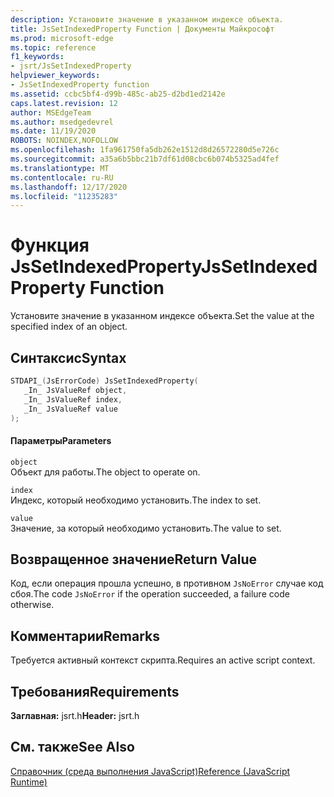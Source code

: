 ```yaml
---
description: Установите значение в указанном индексе объекта.
title: JsSetIndexedProperty Function | Документы Майкрософт
ms.prod: microsoft-edge
ms.topic: reference
f1_keywords:
- jsrt/JsSetIndexedProperty
helpviewer_keywords:
- JsSetIndexedProperty function
ms.assetid: ccbc5bf4-d99b-485c-ab25-d2bd1ed2142e
caps.latest.revision: 12
author: MSEdgeTeam
ms.author: msedgedevrel
ms.date: 11/19/2020
ROBOTS: NOINDEX,NOFOLLOW
ms.openlocfilehash: 1fa961750fa5db262e1512d8d26572280d5e726c
ms.sourcegitcommit: a35a6b5bbc21b7df61d08cbc6b074b5325ad4fef
ms.translationtype: MT
ms.contentlocale: ru-RU
ms.lasthandoff: 12/17/2020
ms.locfileid: "11235283"
---
```

# <span data-ttu-id="a9d0e-103">Функция JsSetIndexedProperty</span><span class="sxs-lookup"><span data-stu-id="a9d0e-103">JsSetIndexedProperty Function</span></span>

<span data-ttu-id="a9d0e-104">Установите значение в указанном индексе объекта.</span><span class="sxs-lookup"><span data-stu-id="a9d0e-104">Set the value at the specified index of an object.</span></span>  
  
## <span data-ttu-id="a9d0e-105">Синтаксис</span><span class="sxs-lookup"><span data-stu-id="a9d0e-105">Syntax</span></span>  
  
```cpp  
STDAPI_(JsErrorCode) JsSetIndexedProperty(  
   _In_ JsValueRef object,  
   _In_ JsValueRef index,  
   _In_ JsValueRef value  
);  
```  
  
#### <span data-ttu-id="a9d0e-106">Параметры</span><span class="sxs-lookup"><span data-stu-id="a9d0e-106">Parameters</span></span>  
 `object`  
 <span data-ttu-id="a9d0e-107">Объект для работы.</span><span class="sxs-lookup"><span data-stu-id="a9d0e-107">The object to operate on.</span></span>  
  
 `index`  
 <span data-ttu-id="a9d0e-108">Индекс, который необходимо установить.</span><span class="sxs-lookup"><span data-stu-id="a9d0e-108">The index to set.</span></span>  
  
 `value`  
 <span data-ttu-id="a9d0e-109">Значение, за который необходимо установить.</span><span class="sxs-lookup"><span data-stu-id="a9d0e-109">The value to set.</span></span>  
  
## <span data-ttu-id="a9d0e-110">Возвращенное значение</span><span class="sxs-lookup"><span data-stu-id="a9d0e-110">Return Value</span></span>  
 <span data-ttu-id="a9d0e-111">Код, если операция прошла успешно, в противном `JsNoError` случае код сбоя.</span><span class="sxs-lookup"><span data-stu-id="a9d0e-111">The code `JsNoError` if the operation succeeded, a failure code otherwise.</span></span>  
  
## <span data-ttu-id="a9d0e-112">Комментарии</span><span class="sxs-lookup"><span data-stu-id="a9d0e-112">Remarks</span></span>  
 <span data-ttu-id="a9d0e-113">Требуется активный контекст скрипта.</span><span class="sxs-lookup"><span data-stu-id="a9d0e-113">Requires an active script context.</span></span>  
  
## <span data-ttu-id="a9d0e-114">Требования</span><span class="sxs-lookup"><span data-stu-id="a9d0e-114">Requirements</span></span>  
 <span data-ttu-id="a9d0e-115">**Заглавная:** jsrt.h</span><span class="sxs-lookup"><span data-stu-id="a9d0e-115">**Header:** jsrt.h</span></span>  
  
## <span data-ttu-id="a9d0e-116">См. также</span><span class="sxs-lookup"><span data-stu-id="a9d0e-116">See Also</span></span>  
 [<span data-ttu-id="a9d0e-117">Справочник (среда выполнения JavaScript)</span><span class="sxs-lookup"><span data-stu-id="a9d0e-117">Reference (JavaScript Runtime)</span></span>](../chakra-hosting/reference-javascript-runtime.md)
